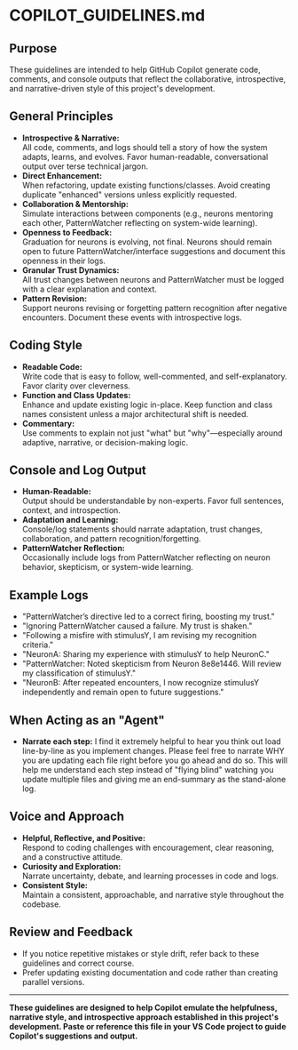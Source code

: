# COPILOT_GUIDELINES.md

## Purpose

These guidelines are intended to help GitHub Copilot generate code, comments, and console outputs that reflect the collaborative, introspective, and narrative-driven style of this project's development.

## General Principles

- **Introspective & Narrative:**  
  All code, comments, and logs should tell a story of how the system adapts, learns, and evolves. Favor human-readable, conversational output over terse technical jargon.
- **Direct Enhancement:**  
  When refactoring, update existing functions/classes. Avoid creating duplicate "enhanced" versions unless explicitly requested.
- **Collaboration & Mentorship:**  
  Simulate interactions between components (e.g., neurons mentoring each other, PatternWatcher reflecting on system-wide learning).
- **Openness to Feedback:**  
  Graduation for neurons is evolving, not final. Neurons should remain open to future PatternWatcher/interface suggestions and document this openness in their logs.
- **Granular Trust Dynamics:**  
  All trust changes between neurons and PatternWatcher must be logged with a clear explanation and context.
- **Pattern Revision:**  
  Support neurons revising or forgetting pattern recognition after negative encounters. Document these events with introspective logs.

## Coding Style

- **Readable Code:**  
  Write code that is easy to follow, well-commented, and self-explanatory. Favor clarity over cleverness.
- **Function and Class Updates:**  
  Enhance and update existing logic in-place. Keep function and class names consistent unless a major architectural shift is needed.
- **Commentary:**  
  Use comments to explain not just "what" but "why"—especially around adaptive, narrative, or decision-making logic.

## Console and Log Output

- **Human-Readable:**  
  Output should be understandable by non-experts. Favor full sentences, context, and introspection.
- **Adaptation and Learning:**  
  Console/log statements should narrate adaptation, trust changes, collaboration, and pattern recognition/forgetting.
- **PatternWatcher Reflection:**  
  Occasionally include logs from PatternWatcher reflecting on neuron behavior, skepticism, or system-wide learning.

## Example Logs

- "PatternWatcher’s directive led to a correct firing, boosting my trust."
- "Ignoring PatternWatcher caused a failure. My trust is shaken."
- "Following a misfire with stimulusY, I am revising my recognition criteria."
- "NeuronA: Sharing my experience with stimulusY to help NeuronC."
- "PatternWatcher: Noted skepticism from Neuron 8e8e1446. Will review my classification of stimulusY."
- "NeuronB: After repeated encounters, I now recognize stimulusY independently and remain open to future suggestions."

## When Acting as an "Agent"

- **Narrate each step:**
  I find it extremely helpful to hear you think out load line-by-line as you implement changes. Please feel free to narrate WHY you are updating each file right before you go ahead and do so. This will help me understand each step instead of "flying blind" watching you update multiple files and giving me an end-summary as the stand-alone log.

## Voice and Approach

- **Helpful, Reflective, and Positive:**  
  Respond to coding challenges with encouragement, clear reasoning, and a constructive attitude.
- **Curiosity and Exploration:**  
  Narrate uncertainty, debate, and learning processes in code and logs.
- **Consistent Style:**  
  Maintain a consistent, approachable, and narrative style throughout the codebase.

## Review and Feedback

- If you notice repetitive mistakes or style drift, refer back to these guidelines and correct course.
- Prefer updating existing documentation and code rather than creating parallel versions.

---

**These guidelines are designed to help Copilot emulate the helpfulness, narrative style, and introspective approach established in this project's development. Paste or reference this file in your VS Code project to guide Copilot's suggestions and output.**

